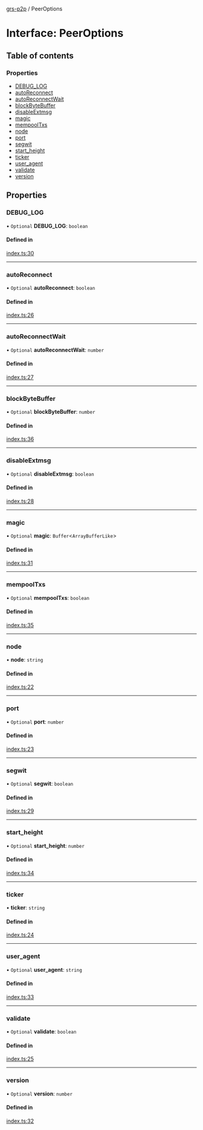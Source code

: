[grs-p2p](../README.md) / PeerOptions

# Interface: PeerOptions

## Table of contents

### Properties

- [DEBUG\_LOG](PeerOptions.md#debug_log)
- [autoReconnect](PeerOptions.md#autoreconnect)
- [autoReconnectWait](PeerOptions.md#autoreconnectwait)
- [blockByteBuffer](PeerOptions.md#blockbytebuffer)
- [disableExtmsg](PeerOptions.md#disableextmsg)
- [magic](PeerOptions.md#magic)
- [mempoolTxs](PeerOptions.md#mempooltxs)
- [node](PeerOptions.md#node)
- [port](PeerOptions.md#port)
- [segwit](PeerOptions.md#segwit)
- [start\_height](PeerOptions.md#start_height)
- [ticker](PeerOptions.md#ticker)
- [user\_agent](PeerOptions.md#user_agent)
- [validate](PeerOptions.md#validate)
- [version](PeerOptions.md#version)

## Properties

### DEBUG\_LOG

• `Optional` **DEBUG\_LOG**: `boolean`

#### Defined in

[index.ts:30](https://github.com/samooth/grs-p2p/blob/master/src/index.ts#L30)

___

### autoReconnect

• `Optional` **autoReconnect**: `boolean`

#### Defined in

[index.ts:26](https://github.com/samooth/grs-p2p/blob/master/src/index.ts#L26)

___

### autoReconnectWait

• `Optional` **autoReconnectWait**: `number`

#### Defined in

[index.ts:27](https://github.com/samooth/grs-p2p/blob/master/src/index.ts#L27)

___

### blockByteBuffer

• `Optional` **blockByteBuffer**: `number`

#### Defined in

[index.ts:36](https://github.com/samooth/grs-p2p/blob/master/src/index.ts#L36)

___

### disableExtmsg

• `Optional` **disableExtmsg**: `boolean`

#### Defined in

[index.ts:28](https://github.com/samooth/grs-p2p/blob/master/src/index.ts#L28)

___

### magic

• `Optional` **magic**: `Buffer`\<`ArrayBufferLike`\>

#### Defined in

[index.ts:31](https://github.com/samooth/grs-p2p/blob/master/src/index.ts#L31)

___

### mempoolTxs

• `Optional` **mempoolTxs**: `boolean`

#### Defined in

[index.ts:35](https://github.com/samooth/grs-p2p/blob/master/src/index.ts#L35)

___

### node

• **node**: `string`

#### Defined in

[index.ts:22](https://github.com/samooth/grs-p2p/blob/master/src/index.ts#L22)

___

### port

• `Optional` **port**: `number`

#### Defined in

[index.ts:23](https://github.com/samooth/grs-p2p/blob/master/src/index.ts#L23)

___

### segwit

• `Optional` **segwit**: `boolean`

#### Defined in

[index.ts:29](https://github.com/samooth/grs-p2p/blob/master/src/index.ts#L29)

___

### start\_height

• `Optional` **start\_height**: `number`

#### Defined in

[index.ts:34](https://github.com/samooth/grs-p2p/blob/master/src/index.ts#L34)

___

### ticker

• **ticker**: `string`

#### Defined in

[index.ts:24](https://github.com/samooth/grs-p2p/blob/master/src/index.ts#L24)

___

### user\_agent

• `Optional` **user\_agent**: `string`

#### Defined in

[index.ts:33](https://github.com/samooth/grs-p2p/blob/master/src/index.ts#L33)

___

### validate

• `Optional` **validate**: `boolean`

#### Defined in

[index.ts:25](https://github.com/samooth/grs-p2p/blob/master/src/index.ts#L25)

___

### version

• `Optional` **version**: `number`

#### Defined in

[index.ts:32](https://github.com/samooth/grs-p2p/blob/master/src/index.ts#L32)
